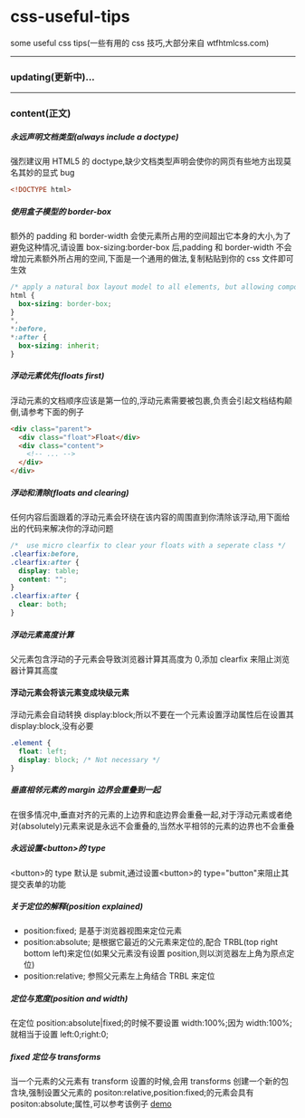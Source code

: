 # css-useful-tips

some useful css tips(一些有用的 css 技巧,大部分来自 wtfhtmlcss.com)

---

### updating(更新中)...

---

### content(正文)

##### 永远声明文档类型(always include a doctype)

强烈建议用 HTML5 的 doctype,缺少文档类型声明会使你的网页有些地方出现莫名其妙的显式 bug

```html
<!DOCTYPE html>
```

##### 使用盒子模型的 border-box

额外的 padding 和 border-width 会使元素所占用的空间超出它本身的大小,为了避免这种情况,请设置 box-sizing:border-box 后,padding 和 border-width 不会增加元素额外所占用的空间,下面是一个通用的做法,复制粘贴到你的 css 文件即可生效

```css
/* apply a natural box layout model to all elements, but allowing components to change */
html {
  box-sizing: border-box;
}
*,
*:before,
*:after {
  box-sizing: inherit;
}
```

##### 浮动元素优先(floats first)

浮动元素的文档顺序应该是第一位的,浮动元素需要被包裹,负责会引起文档结构颠倒,请参考下面的例子

```html
<div class="parent">
  <div class="float">Float</div>
  <div class="content">
    <!-- ... -->
  </div>
</div>
```

##### 浮动和清除(floats and clearing)

任何内容后面跟着的浮动元素会环绕在该内容的周围直到你清除该浮动,用下面给出的代码来解决你的浮动问题

```css
/*  use micro clearfix to clear your floats with a seperate class */
.clearfix:before,
.clearfix:after {
  display: table;
  content: "";
}
.clearfix:after {
  clear: both;
}
```

##### 浮动元素高度计算

父元素包含浮动的子元素会导致浏览器计算其高度为 0,添加 clearfix 来阻止浏览器计算其高度

#### 浮动元素会将该元素变成块级元素

浮动元素会自动转换 display:block;所以不要在一个元素设置浮动属性后在设置其 display:block,没有必要

```css
.element {
  float: left;
  display: block; /* Not necessary */
}
```

##### 垂直相邻元素的 margin 边界会重叠到一起

在很多情况中,垂直对齐的元素的上边界和底边界会重叠一起,对于浮动元素或者绝对(absolutely)元素来说是永远不会重叠的,当然水平相邻的元素的边界也不会重叠

##### 永远设置\<button\>的 type

\<button\>的 type 默认是 submit,通过设置\<button\>的 type="button"来阻止其提交表单的功能

##### 关于定位的解释(position explained)

- position:fixed; 是基于浏览器视图来定位元素
- position:absolute; 是根据它最近的父元素来定位的,配合 TRBL(top right bottom left)来定位(如果父元素没有设置 position,则以浏览器左上角为原点定位)
- position:relative; 参照父元素左上角结合 TRBL 来定位

##### 定位与宽度(position and width)

在定位 position:absolute|fixed;的时候不要设置 width:100%;因为 width:100%;就相当于设置 left:0;right:0;

##### fixed 定位与 transforms

当一个元素的父元素有 transform 设置的时候,会用 transforms 创建一个新的包含块,强制设置父元素的 positon:relative,position:fixed;的元素会具有 positon:absolute;属性,可以参考该例子 [demo](http://output.jsbin.com/yabek/1/)
